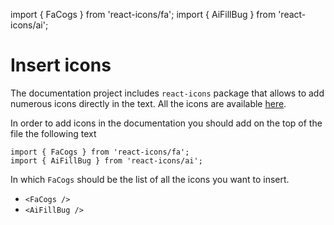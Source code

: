 import { FaCogs } from 'react-icons/fa';
import { AiFillBug } from 'react-icons/ai';

# Insert icons

The documentation project includes `react-icons` package that allows to add numerous icons directly in the text. All the icons are available [here](https://react-icons.github.io/react-icons/).

In order to add icons in the documentation you should add on the top of the file the following text

```
import { FaCogs } from 'react-icons/fa';
import { AiFillBug } from 'react-icons/ai';
```

In which `FaCogs` should be the list of all the icons you want to insert.

- `<FaCogs />` <FaCogs />
- `<AiFillBug />` <AiFillBug />
